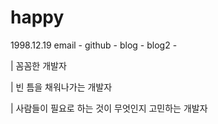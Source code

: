 # happy

1998.12.19
email - 
github - 
blog - 
blog2 - 

| 꼼꼼한 개발자

| 빈 틈을 채워나가는 개발자

| 사람들이 필요로 하는 것이 무엇인지 고민하는 개발자
